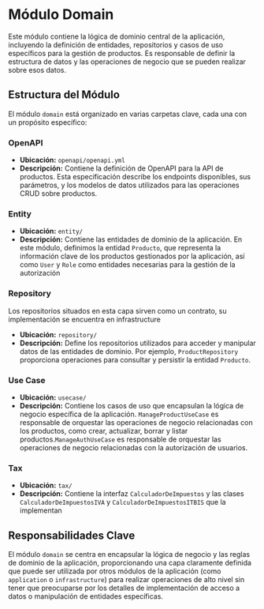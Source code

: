 # Módulo Domain

Este módulo contiene la lógica de dominio central de la aplicación, incluyendo la definición de entidades, repositorios
y casos de uso específicos para la gestión de productos. Es responsable de definir la estructura de datos y las
operaciones de negocio que se pueden realizar sobre esos datos.

## Estructura del Módulo

El módulo `domain` está organizado en varias carpetas clave, cada una con un propósito específico:

### OpenAPI

- **Ubicación:** `openapi/openapi.yml`
- **Descripción:** Contiene la definición de OpenAPI para la API de productos. Esta especificación describe los
  endpoints disponibles, sus parámetros, y los modelos de datos utilizados para las operaciones CRUD sobre productos.

### Entity

- **Ubicación:** `entity/`
- **Descripción:** Contiene las entidades de dominio de la aplicación. En este módulo, definimos la entidad `Producto`,
  que representa la información clave de los productos gestionados por la aplicación, así como `User` y `Role`
  como entidades necesarias para la gestión de la autorización

### Repository

Los repositorios situados en esta capa sirven como un contrato, su implementación se encuentra en infrastructure

- **Ubicación:** `repository/`
- **Descripción:** Define los repositorios utilizados para acceder y manipular datos de las entidades de dominio. Por
  ejemplo, `ProductRepository` proporciona operaciones para consultar y persistir la entidad `Producto`.

### Use Case

- **Ubicación:** `usecase/`
- **Descripción:** Contiene los casos de uso que encapsulan la lógica de negocio específica de la
  aplicación. `ManageProductUseCase` es responsable de orquestar las operaciones de negocio relacionadas con los
  productos, como crear, actualizar, borrar y listar productos.`ManageAuthUseCase` es responsable de orquestar las
  operaciones de negocio relacionadas con
  la autorización de usuarios.

### Tax

- **Ubicación:** `tax/`
- **Descripción:** Contiene la interfaz `CalculadorDeImpuestos` y las clases `CalculadorDeImpuestosIVA`
  y `CalculadorDeImpuestosITBIS` que la implementan

## Responsabilidades Clave

El módulo `domain` se centra en encapsular la lógica de negocio y las reglas de dominio de la aplicación, proporcionando
una capa claramente definida que puede ser utilizada por otros módulos de la aplicación (como `application`
o `infrastructure`) para realizar operaciones de alto nivel sin tener que preocuparse por los detalles de implementación
de acceso a datos o manipulación de entidades específicas.
